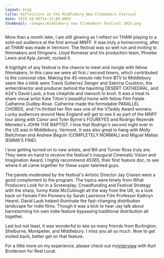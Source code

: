 ```yaml
---
layout: blog
title: Reflections on the Middlebury New Filmmakers Festival
date: 2015-10-09T14:21:00.000Z
thumbnail: /images/middlebury new filmmakers festival 2015.png
---
```

More than a month later, I am still glowing as I reflect on THAW playing to a sold-out audience at the first annual MNFF. It was truly a homecoming, after all THAW was made in Vermont. The festival was so well run and inviting to filmmakers and filmgoers. Lloyd Komesar and his production team, Phoebe Lewis and Kyla Jarrett, rocked it.

A highlight of any festival is the chance to meet and mingle with fellow filmmakers. In this case we were all first / second timers, which contributed to the convivial vibe. Making the 45-minute ride from BTV to Middlebury seem like a blink were Travis Gutierrez Senger and Sabrina Coulston, the writer/director and producer behind the haunting DESERT CATHEDRAL, and A24's David Laub, a true cinephile and mensch to boot. It was a treat to share visual artist Kate Tilton's beautiful home with fellow Film Fatale Catherine Dudley-Rose. Catherine made the formidable PARALLEL CHORDS, and I'm thrilled her film was one of the VTeddy Award winners. Lucky audiences around New England will get to see it as part of the MNFF tour along with Conor and Tyler Byrne's FOUREYES and Rodrigo Rezende Meireles's JOHN THE BAPTIST. I love that Rodrigo's second night ever in the US was in Middlebury, Vermont. It was also great to hang with Molly Beitchman and Andrew Beguin (COMPLETELY NORMAL) and Miguel Matias (EMMA'S FINE).

I love getting turned on to new artists, and Bill and Turner Ross truly are. They were on hand to receive the festival's inaugural Cinematic Vision and Imagination Award. I highly recommend 45365, their first feature doc, to see where it all came together for these super talented guys.

The panels moderated by the festival's Artistic Director Jay Craven were a good complement to the program. The topics were timely from What Producers Look for in a Screenplay, Crowdfunding and Festival Strategy with the sharp, funny Katie McCullough all the way from the UK, to a look back on Female Film Pioneers by Sarah Lawrence Film Professor Kathryn Hearst. David Laub helped illuminate the fast-changing distribution landscape for indie films. Though it was a kick to hear Jay talk about barnstorming his own indie feature bypassing traditional distribution all together.

Last but not least, it was wonderful to see so many friends from Burlington, Shelburne, Montpelier, and Middlebury. I miss you all so much. Now to get invited back, better get on that feature.

For a little more on my experience, please check out my[interview](https://www.youtube.com/watch?v=BL2kE9ap-lE&list=PLZzg4o29dObeJK9hPijzF0mCsUTW4GqIa&index=3) with Kurt Broderson for Reel Local.
